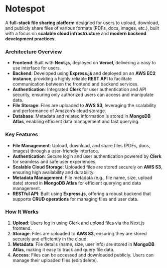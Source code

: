 # Notespot

A **full-stack file sharing platform** designed for users to upload, download, and publicly share files of various formats (PDFs, docs, images, etc.), built with a focus on **scalable cloud infrastructure** and **modern backend development practices**.

### **Architecture Overview**

- **Frontend**: Built with **Next.js**, deployed on **Vercel**, delivering a easy to use interface for users.
- **Backend**: Developed using **Express.js** and deployed on an **AWS EC2 instance**, providing a highly reliable **REST API** to facilitate communication between the frontend and backend services.
- **Authentication**: Integrated **Clerk** for user authentication and API security, ensuring only authorized users can access and manipulate data.
- **File Storage**: Files are uploaded to **AWS S3**, leveraging the scalability and performance of Amazon’s cloud storage.
- **Database**: Metadata and related information is stored in **MongoDB Atlas**, enabling efficient data management and fast querying.

### Key Features
- **File Management**: Upload, download, and share files (PDFs, docs, images) through a user-friendly interface.
- **Authentication**: Secure login and user authentication powered by **Clerk** for seamless and safe user experiences.
- **Scalable Cloud Storage**: Uploaded files are stored securely on **AWS S3**, ensuring high availability and durability.
- **Metadata Management**: File metadata (e.g., file name, size, upload date) stored in **MongoDB Atlas** for efficient querying and data management.
- **RESTful API**: Built using **Express.js**, offering a robust backend that supports **CRUD operations** for managing files and user data.

### **How It Works**

1. **Upload**: Users log in using Clerk and upload files via the Next.js frontend.
2. **Storage**: Files are uploaded to **AWS S3**, ensuring they are stored securely and efficiently in the cloud.
3. **Metadata**: File details (name, size, user info) are stored in **MongoDB Atlas**, making it easy to track and query file data.
4. **Access**: Files can be accessed and downloaded publicly. Users can manage their uploaded files (edit/delete).
